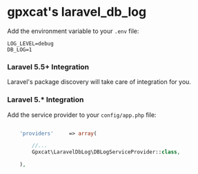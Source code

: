 # gpxcat's laravel_db_log

Add the environment variable to your `.env` file:

```
LOG_LEVEL=debug
DB_LOG=1
```

### Laravel 5.5+ Integration

Laravel's package discovery will take care of integration for you.


### Laravel 5.* Integration

Add the service provider to your `config/app.php` file:
```php

    'providers'     => array(

        //...
        Gpxcat\LaravelDbLog\DBLogServiceProvider::class,

    ),

```
